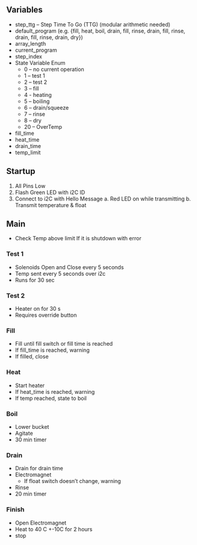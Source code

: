 ## Variables      
+ step_ttg – Step Time To Go (TTG) (modular
arithmetic needed)        
+ default_program (e.g. {fill, heat, boil, drain,
fill, rinse, drain, fill, rinse, drain, fill, rinse, drain, dry})        
+ array_length        
+ current_program
+ step_index
+ State Variable Enum 
  - 0 – no current operation
  - 1 – test 1
  - 2 – test 2
  - 3 – fill
  - 4 - heating
  - 5 – boiling
  - 6 – drain/squeeze
  - 7 – rinse
  - 8 – dry
  - 20 – OverTemp      
+ fill_time
+ heat_time     
+ drain_time
+ temp_limit

## Startup

1.  All Pins Low
2.  Flash Green LED with i2C ID
3.  Connect to i2C with Hello Message
  a.  Red LED on while transmitting
  b.  Transmit temperature & float

## Main  
+ Check Temp above limit If it is shutdown with error

### Test 1
+ Solenoids Open and Close every 5 seconds
+ Temp sent every 5 seconds over i2c
+ Runs for 30 sec

### Test 2
+ Heater on for 30 s
+ Requires override button

### Fill
+ Fill until fill switch or fill time is reached
+ If fill_time is reached, warning
+ If filled, close

### Heat

+ Start heater
+  If heat_time is reached, warning
+  If temp reached, state to boil

### Boil
+ Lower bucket
+ Agitate
+ 30 min timer

### Drain
+ Drain for drain time
+ Electromagnet
  - If float switch doesn’t change, warning
+ Rinse
+ 20 min timer

### Finish
+ Open Electromagnet
+ Heat to 40 C +-10C for 2 hours
+ stop

 

 

 
